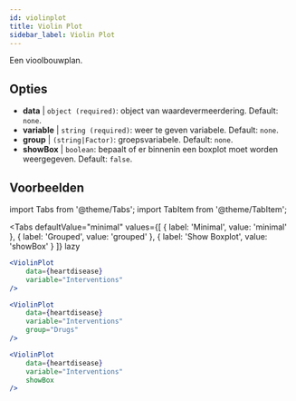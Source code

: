 ```yaml
---
id: violinplot
title: Violin Plot
sidebar_label: Violin Plot
---
```


Een vioolbouwplan.

## Opties

* __data__ | `object (required)`: object van waardevermeerdering. Default: `none`.
* __variable__ | `string (required)`: weer te geven variabele. Default: `none`.
* __group__ | `(string|Factor)`: groepsvariabele. Default: `none`.
* __showBox__ | `boolean`: bepaalt of er binnenin een boxplot moet worden weergegeven. Default: `false`.


## Voorbeelden

import Tabs from '@theme/Tabs';
import TabItem from '@theme/TabItem';

<Tabs
    defaultValue="minimal"
    values={[
        { label: 'Minimal', value: 'minimal' },
        { label: 'Grouped', value: 'grouped' },
        { label: 'Show Boxplot', value: 'showBox' }
    ]}
    lazy
>

<TabItem value="minimal">

```jsx live
<ViolinPlot 
    data={heartdisease} 
    variable="Interventions"
/>
```
</TabItem>

<TabItem value="grouped">

```jsx live
<ViolinPlot 
    data={heartdisease} 
    variable="Interventions"
    group="Drugs"
/>
```
</TabItem>

<TabItem value="showBox">

```jsx live
<ViolinPlot 
    data={heartdisease} 
    variable="Interventions"
    showBox
/>
```

</TabItem>

</Tabs>
